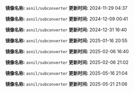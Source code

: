**镜像名称:** `asnil/subconverter`
**更新时间:** 2024-11-29 04:37

**镜像名称:** `asnil/subconverter`
**更新时间:** 2024-12-09 00:41

**镜像名称:** `asnil/subconverter`
**更新时间:** 2024-12-31 16:40

**镜像名称:** `asnil/subconverter`
**更新时间:** 2025-01-16 20:55

**镜像名称:** `asnil/subconverter`
**更新时间:** 2025-02-06 16:40

**镜像名称:** `asnil/subconverter`
**更新时间:** 2025-02-06 21:02

**镜像名称:** `asnil/subconverter`
**更新时间:** 2025-05-16 21:04

**镜像名称:** `asnil/subconverter`
**更新时间:** 2025-05-21 21:06

